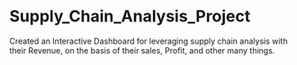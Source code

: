 # Supply_Chain_Analysis_Project
Created an Interactive Dashboard for leveraging supply chain analysis with their Revenue, on the basis of their sales, Profit, and other  many things.
